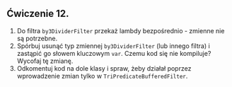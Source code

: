 ## Ćwiczenie 12.

1. Do filtra `by3DividerFilter` przekaż lambdy bezpośrednio - zmienne nie są potrzebne.
2. Spórbuj usunąć typ zmiennej `by3DividerFilter` (lub innego filtra) i zastąpić go słowem kluczowym `var`.
   Czemu kod się nie kompiluje? Wycofaj tę zmianę.
3. Odkomentuj kod na dole klasy i spraw, żeby działał poprzez wprowadzenie zmian tylko
   w `TriPredicateBufferedFilter`.
